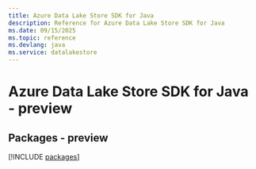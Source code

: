 ```yaml
---
title: Azure Data Lake Store SDK for Java
description: Reference for Azure Data Lake Store SDK for Java
ms.date: 09/15/2025
ms.topic: reference
ms.devlang: java
ms.service: datalakestore
---
```

# Azure Data Lake Store SDK for Java - preview
## Packages - preview
[!INCLUDE [packages](data-lake-store-index.md)]